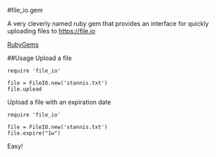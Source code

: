 #file_io.gem

A very cleverly named ruby gem that provides an interface for quickly uploading files to https://file.io

[RubyGems][gems]

##Usage
Upload a file
```language-ruby
require 'file_io'

file = FileIO.new('stannis.txt')
file.upload
```

Upload a file with an expiration date
```language-ruby
require 'file_io'

file = FileIO.new('stannis.txt')
file.expire("1w")
```


Easy!

[gems]:https://rubygems.org/gems/file_io
